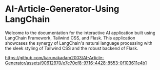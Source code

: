 # AI-Article-Generator-Using LangChain

Welcome to the documentation for the interactive AI application built using LangChain Framework, Tailwind CSS, and Flask. This application showcases the synergy of LangChain's natural language processing with the sleek styling of Tailwind CSS and the robust backend of Flask.

https://github.com/karunakadam2003/AI-Article-Generator/assets/90612970/e7c70cf8-9716-4428-8553-0f103611e4b1

